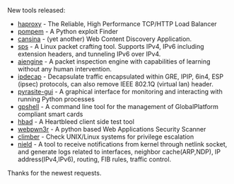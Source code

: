 New tools released: 

* [haproxy](http://haproxy.1wt.eu) - The Reliable, High Performance TCP/HTTP Load Balancer 
* [pompem](https://github.com/rfunix/Pompem) - A Python exploit Finder
* [cansina](https://github.com/deibit/cansina) - (yet another) Web Content Discovery Application.
* [sps](https://sites.google.com/site/simplepacketsender/) - A Linux packet crafting tool. Supports IPv4, IPv6 including extension headers, and tunneling IPv6 over IPv4.
* [aiengine](https://bitbucket.org/camp0/aiengine) - A packet inspection engine with capabilities of learning without any human intervention.
* [ipdecap](https://github.com/lpefferkorn/ipdecap) - Decapsulate traffic encapsulated within GRE, IPIP, 6in4, ESP (ipsec) protocols, can also remove IEEE 802.1Q (virtual lan) header.
* [pyrasite-gui](https://github.com/lmacken/pyrasite-gui) - A graphical interface for monitoring and interacting with running Python processes
* [gpshell](https://sourceforge.net/p/globalplatform/wiki/Home/) - A  command line tool for the management of GlobalPlatform compliant smart cards
* [hbad](http://www.curesec.com/en/publications/tools.html) - A Heartbleed client side test tool
* [webpwn3r](https://github.com/zigoo0/webpwn3r) - A python based Web Applications Security Scanner
* [climber](https://github.com/raffaele-forte/climber) - Check UNIX/Linux systems for privilege escalation
* [nield](http://nield.sourceforge.net/) - A tool to receive notifications from kernel through netlink socket, and generate logs related to interfaces, neighbor cache(ARP,NDP), IP address(IPv4,IPv6), routing, FIB rules, traffic control.


Thanks for the newest requests.
